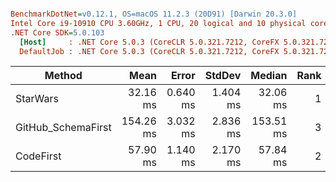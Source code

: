 ``` ini

BenchmarkDotNet=v0.12.1, OS=macOS 11.2.3 (20D91) [Darwin 20.3.0]
Intel Core i9-10910 CPU 3.60GHz, 1 CPU, 20 logical and 10 physical cores
.NET Core SDK=5.0.103
  [Host]     : .NET Core 5.0.3 (CoreCLR 5.0.321.7212, CoreFX 5.0.321.7212), X64 RyuJIT
  DefaultJob : .NET Core 5.0.3 (CoreCLR 5.0.321.7212, CoreFX 5.0.321.7212), X64 RyuJIT


```
|             Method |      Mean |    Error |   StdDev |    Median | Rank |     Gen 0 |     Gen 1 |     Gen 2 | Allocated |
|------------------- |----------:|---------:|---------:|----------:|-----:|----------:|----------:|----------:|----------:|
|           StarWars |  32.16 ms | 0.640 ms | 1.404 ms |  32.06 ms |    1 |         - |         - |         - |   3.96 MB |
| GitHub_SchemaFirst | 154.26 ms | 3.032 ms | 2.836 ms | 153.51 ms |    3 | 4000.0000 | 2000.0000 | 1000.0000 |  38.96 MB |
|          CodeFirst |  57.90 ms | 1.140 ms | 2.170 ms |  57.84 ms |    2 | 1000.0000 |         - |         - |  12.61 MB |
